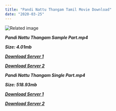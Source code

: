 ```yaml
---
title: "Pandi Nattu Thangam Tamil Movie Download"
date: "2020-03-25"
---
```


![Related image](https://lh6.googleusercontent.com/PHWHTfkyLX328TLmFW03qJpdvs4OiAi3leq5nbRfX-F2ajQDGGNJvl7-peCldMWX2GJjlVDkma4pY16Aquh6f_4XQUEC5Amsc85hVav4VnasFNOMDuatLTS3YkoPzvxFdA=s412)

**_Pandi Nattu Thangam Sample Part.mp4_**

**_Size: 4.01mb_**

**_[Download Server 1](http://b2.wetransfer.vip/files/{6f622526c29ee360cda5b2e87a916054ceacd5b4cb5e41dd1b031440e2d63f02}20Actor{6f622526c29ee360cda5b2e87a916054ceacd5b4cb5e41dd1b031440e2d63f02}20Hits{6f622526c29ee360cda5b2e87a916054ceacd5b4cb5e41dd1b031440e2d63f02}20Collection/Karthik{6f622526c29ee360cda5b2e87a916054ceacd5b4cb5e41dd1b031440e2d63f02}20Movies{6f622526c29ee360cda5b2e87a916054ceacd5b4cb5e41dd1b031440e2d63f02}20Collections/Pandi{6f622526c29ee360cda5b2e87a916054ceacd5b4cb5e41dd1b031440e2d63f02}20Nattu{6f622526c29ee360cda5b2e87a916054ceacd5b4cb5e41dd1b031440e2d63f02}20Thangam{6f622526c29ee360cda5b2e87a916054ceacd5b4cb5e41dd1b031440e2d63f02}20(1989)/Pandi{6f622526c29ee360cda5b2e87a916054ceacd5b4cb5e41dd1b031440e2d63f02}20Nattu{6f622526c29ee360cda5b2e87a916054ceacd5b4cb5e41dd1b031440e2d63f02}20Thangam{6f622526c29ee360cda5b2e87a916054ceacd5b4cb5e41dd1b031440e2d63f02}20{6f622526c29ee360cda5b2e87a916054ceacd5b4cb5e41dd1b031440e2d63f02}20Sample{6f622526c29ee360cda5b2e87a916054ceacd5b4cb5e41dd1b031440e2d63f02}20HD.mp4)_**

**_[Download Server 2](http://b2.wetransfer.vip/files/{6f622526c29ee360cda5b2e87a916054ceacd5b4cb5e41dd1b031440e2d63f02}20Actor{6f622526c29ee360cda5b2e87a916054ceacd5b4cb5e41dd1b031440e2d63f02}20Hits{6f622526c29ee360cda5b2e87a916054ceacd5b4cb5e41dd1b031440e2d63f02}20Collection/Karthik{6f622526c29ee360cda5b2e87a916054ceacd5b4cb5e41dd1b031440e2d63f02}20Movies{6f622526c29ee360cda5b2e87a916054ceacd5b4cb5e41dd1b031440e2d63f02}20Collections/Pandi{6f622526c29ee360cda5b2e87a916054ceacd5b4cb5e41dd1b031440e2d63f02}20Nattu{6f622526c29ee360cda5b2e87a916054ceacd5b4cb5e41dd1b031440e2d63f02}20Thangam{6f622526c29ee360cda5b2e87a916054ceacd5b4cb5e41dd1b031440e2d63f02}20(1989)/Pandi{6f622526c29ee360cda5b2e87a916054ceacd5b4cb5e41dd1b031440e2d63f02}20Nattu{6f622526c29ee360cda5b2e87a916054ceacd5b4cb5e41dd1b031440e2d63f02}20Thangam{6f622526c29ee360cda5b2e87a916054ceacd5b4cb5e41dd1b031440e2d63f02}20{6f622526c29ee360cda5b2e87a916054ceacd5b4cb5e41dd1b031440e2d63f02}20Sample{6f622526c29ee360cda5b2e87a916054ceacd5b4cb5e41dd1b031440e2d63f02}20HD.mp4)_**

**_Pandi Nattu Thangam Single Part.mp4_**

**_Size: 518.93mb_**

**_[Download Server 1](http://b2.wetransfer.vip/files/{6f622526c29ee360cda5b2e87a916054ceacd5b4cb5e41dd1b031440e2d63f02}20Actor{6f622526c29ee360cda5b2e87a916054ceacd5b4cb5e41dd1b031440e2d63f02}20Hits{6f622526c29ee360cda5b2e87a916054ceacd5b4cb5e41dd1b031440e2d63f02}20Collection/Karthik{6f622526c29ee360cda5b2e87a916054ceacd5b4cb5e41dd1b031440e2d63f02}20Movies{6f622526c29ee360cda5b2e87a916054ceacd5b4cb5e41dd1b031440e2d63f02}20Collections/Pandi{6f622526c29ee360cda5b2e87a916054ceacd5b4cb5e41dd1b031440e2d63f02}20Nattu{6f622526c29ee360cda5b2e87a916054ceacd5b4cb5e41dd1b031440e2d63f02}20Thangam{6f622526c29ee360cda5b2e87a916054ceacd5b4cb5e41dd1b031440e2d63f02}20(1989)/Pandi{6f622526c29ee360cda5b2e87a916054ceacd5b4cb5e41dd1b031440e2d63f02}20Nattu{6f622526c29ee360cda5b2e87a916054ceacd5b4cb5e41dd1b031440e2d63f02}20Thangam{6f622526c29ee360cda5b2e87a916054ceacd5b4cb5e41dd1b031440e2d63f02}20{6f622526c29ee360cda5b2e87a916054ceacd5b4cb5e41dd1b031440e2d63f02}20Single{6f622526c29ee360cda5b2e87a916054ceacd5b4cb5e41dd1b031440e2d63f02}20Part{6f622526c29ee360cda5b2e87a916054ceacd5b4cb5e41dd1b031440e2d63f02}20HD.mp4)_**

**_[Download Server 2](http://b2.wetransfer.vip/files/{6f622526c29ee360cda5b2e87a916054ceacd5b4cb5e41dd1b031440e2d63f02}20Actor{6f622526c29ee360cda5b2e87a916054ceacd5b4cb5e41dd1b031440e2d63f02}20Hits{6f622526c29ee360cda5b2e87a916054ceacd5b4cb5e41dd1b031440e2d63f02}20Collection/Karthik{6f622526c29ee360cda5b2e87a916054ceacd5b4cb5e41dd1b031440e2d63f02}20Movies{6f622526c29ee360cda5b2e87a916054ceacd5b4cb5e41dd1b031440e2d63f02}20Collections/Pandi{6f622526c29ee360cda5b2e87a916054ceacd5b4cb5e41dd1b031440e2d63f02}20Nattu{6f622526c29ee360cda5b2e87a916054ceacd5b4cb5e41dd1b031440e2d63f02}20Thangam{6f622526c29ee360cda5b2e87a916054ceacd5b4cb5e41dd1b031440e2d63f02}20(1989)/Pandi{6f622526c29ee360cda5b2e87a916054ceacd5b4cb5e41dd1b031440e2d63f02}20Nattu{6f622526c29ee360cda5b2e87a916054ceacd5b4cb5e41dd1b031440e2d63f02}20Thangam{6f622526c29ee360cda5b2e87a916054ceacd5b4cb5e41dd1b031440e2d63f02}20{6f622526c29ee360cda5b2e87a916054ceacd5b4cb5e41dd1b031440e2d63f02}20Single{6f622526c29ee360cda5b2e87a916054ceacd5b4cb5e41dd1b031440e2d63f02}20Part{6f622526c29ee360cda5b2e87a916054ceacd5b4cb5e41dd1b031440e2d63f02}20HD.mp4)_**

